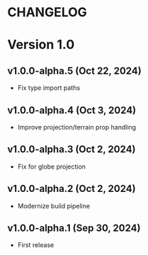 # CHANGELOG

# Version 1.0

## v1.0.0-alpha.5 (Oct 22, 2024)

- Fix type import paths

## v1.0.0-alpha.4 (Oct 3, 2024)

- Improve projection/terrain prop handling

## v1.0.0-alpha.3 (Oct 2, 2024)

- Fix for globe projection

## v1.0.0-alpha.2 (Oct 2, 2024)

- Modernize build pipeline

## v1.0.0-alpha.1 (Sep 30, 2024)

- First release

